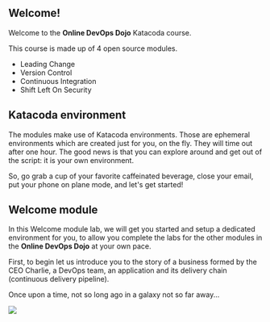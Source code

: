 ## Welcome!

Welcome to the **Online DevOps Dojo** Katacoda course.

This course is made up of 4 open source modules.

* Leading Change
* Version Control
* Continuous Integration
* Shift Left On Security

## Katacoda environment

The modules make use of Katacoda environments. Those are ephemeral environments which are created just for you, on the fly. They will time out
after one hour. The good news is that you can explore around and get out of the script: it is your own environment.

So, go grab a cup of your favorite caffeinated beverage, close your email, put your phone on plane mode, and let's get started!

## Welcome module

In this Welcome module lab, we will get you started and setup a dedicated environment for you, to allow you complete the labs for the other modules in the  **Online DevOps Dojo** at your own pace.

First, to begin let us introduce you to the story of a business formed by the CEO Charlie, a DevOps team, an application and its delivery chain (continuous delivery pipeline).

Once upon a time, not so long ago in a galaxy not so far away...

![](/online-devops-dojo/assets/online-devops-dojo/welcome/onceuponatime.jpg)
